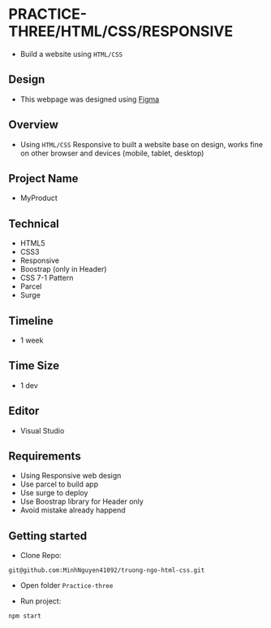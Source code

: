 # PRACTICE-THREE/HTML/CSS/RESPONSIVE
- Build a website using `HTML/CSS`

## Design 
- This webpage was designed using [Figma](https://www.figma.com/file/9XLR5OacQr6A8qgNu1JP8i/MyProduct-(Community)?node-id=0%3A1)

## Overview
- Using `HTML/CSS` Responsive to built a website base on design, works fine on other browser and devices (mobile, tablet, desktop)

## Project Name 
- MyProduct

## Technical
- HTML5
- CSS3
- Responsive
- Boostrap (only in Header)
- CSS 7-1 Pattern
- Parcel
- Surge

## Timeline
- 1 week

## Time Size
- 1 dev

## Editor
- Visual Studio

## Requirements
- Using Responsive web design
- Use parcel to build app
- Use surge to deploy
- Use Boostrap library for Header only
- Avoid mistake already happend

## Getting started
- Clone Repo: 

```
git@github.com:MinhNguyen41092/truong-ngo-html-css.git
```

- Open folder `Practice-three`

- Run project:

```
npm start
```